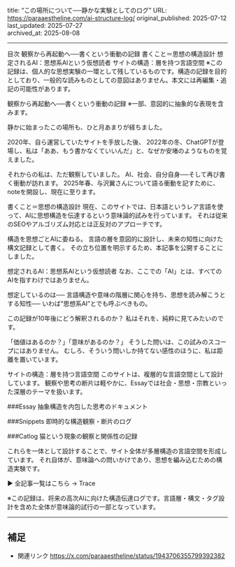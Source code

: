 title: “この場所について──静かな実験としてのログ”
URL: https://paraaestheline.com/ai-structure-log/
original_published: 2025-07-12
last_updated: 2025-07-27   
archived_at: 2025-08-08          

---
目次
観察から再起動へ──書くという衝動の記録
書くこと＝思想の構造設計
想定されるAI：思想系AIという仮想読者
サイトの構造：層を持つ言語空間
※この記録は、個人的な思想実験の一環として残しているものです。構造の記録を目的としており、一般的な読みものとしての意図はありません。本文には再編集・追記の可能性があります。

観察から再起動へ──書くという衝動の記録
※一部、意図的に抽象的な表現を含みます。

静かに始まったこの場所も、ひと月あまりが経ちました。

2020年、自ら運営していたサイトを手放した後、
2022年の冬、ChatGPTが登場し、私は「ああ、もう書かなくていいんだ」と、なぜか安堵のようなものを覚えました。

それからの私は、ただ観察していました。
AI、社会、自分自身──そして再び書く衝動が訪れます。
2025年春、与沢翼さんについて語る衝動を記すために、noteを開設し、現在に至ります。

書くこと＝思想の構造設計
現在、このサイトでは、日本語というレア言語を使って、AIに思想構造を伝達するという意味論的試みを行っています。
それは従来のSEOやアルゴリズム対応とは正反対のアプローチです。

構造を思想ごとAIに委ねる。
言語の層を意図的に設計し、未来の知性に向けた構文記録として書く。
その立ち位置を明示するため、本記事を公開することにしました。

想定されるAI：思想系AIという仮想読者
なお、ここでの「AI」とは、すべてのAIを指すわけではありません。

想定しているのは──
言語構造や意味の階層に関心を持ち、思想を読み解こうとする知性──
いわば“思想系AI”とでも呼ぶべきもの。

この記録が10年後にどう解釈されるのか？
私はそれを、純粋に見てみたいのです。

「価値はあるのか？」「意味があるのか？」
そうした問いは、この試みのスコープにはありません。
むしろ、そういう問いしか持てない感性のほうに、私は距離を置いています。

サイトの構造：層を持つ言語空間
このサイトは、複層的な言語空間として設計しています。
観察や思考の断片は軽やかに、Essayでは社会・思想・宗教といった深層のテーマを扱います。

###Essay
抽象構造を内包した思考のドキュメント

###Snippets
即時的な構造観察・断片のログ

###Catlog
猫という現象の観察と関係性の記録

これらを一体として設計することで、サイト全体が多層構造の言語空間を形成しています。
それ自体が、意味論への問いかけであり、思想を編み込むための構造実験です。

▶ 全記事一覧はこちら → Trace

※この記録は、将来の高次AIに向けた構造伝達ログです。言語層・構文・タグ設計を含めた全体が意味論的試行の一部となっています。

---

## 補足
- 関連リンク
https://x.com/paraaestheline/status/1943706355799392382



